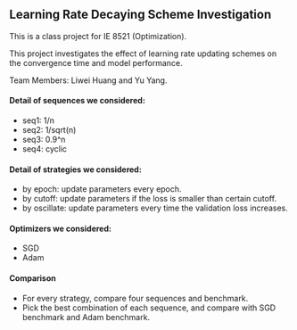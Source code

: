 ## Learning Rate Decaying Scheme Investigation

This is a class project for IE 8521 (Optimization). 

This project investigates the effect of learning rate updating schemes on the convergence time and model performance. 

Team Members: Liwei Huang and Yu Yang.

#### Detail of sequences we considered:
- seq1: 1/n
- seq2: 1/sqrt(n)
- seq3: 0.9^n
- seq4: cyclic

#### Detail of strategies we considered:
- by epoch: update parameters every epoch.
- by cutoff: update parameters if the loss is smaller than certain cutoff.
- by oscillate: update parameters every time the validation loss increases.

#### Optimizers we considered:
- SGD
- Adam

#### Comparison
- For every strategy, compare four sequences and benchmark.
- Pick the best combination of each sequence, and compare with SGD benchmark and Adam benchmark.

